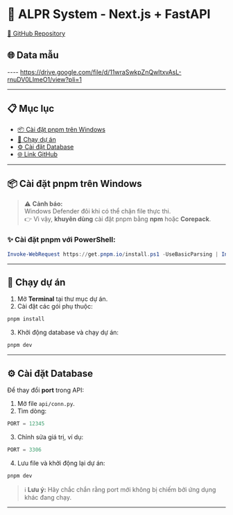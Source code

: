 
# 🚗 ALPR System - Next.js + FastAPI

[🔗 GitHub Repository](https://github.com/fukudck/alpr-nextjs-fastapi)
## 🌐 Data mẫu

---- https://drive.google.com/file/d/11wraSwkpZnQwItxvAsL-rnuDV0LImeO1/view?pli=1

---

## 📋 Mục lục

- [📦 Cài đặt pnpm trên Windows](#-cài-đặt-pnpm-trên-windows)
- [🚀 Chạy dự án](#-chạy-dự-án)
- [⚙️ Cài đặt Database](#️-cài-đặt-database)
- [🌐 Link GitHub](#-link-github)

---

## 📦 Cài đặt pnpm trên Windows

> ⚠️ **Cảnh báo:**  
> Windows Defender đôi khi có thể chặn file thực thi.  
> 👉 Vì vậy, **khuyên dùng** cài đặt pnpm bằng **npm** hoặc **Corepack**.

### ✨ Cài đặt pnpm với PowerShell:

```powershell
Invoke-WebRequest https://get.pnpm.io/install.ps1 -UseBasicParsing | Invoke-Expression
```

---

## 🚀 Chạy dự án

1. Mở **Terminal** tại thư mục dự án.
2. Cài đặt các gói phụ thuộc:

```bash
pnpm install
```

3. Khởi động database và chạy dự án:

```bash
pnpm dev
```


---

## ⚙️ Cài đặt Database

Để thay đổi **port** trong API:

1. Mở file `api/conn.py`.
2. Tìm dòng:

```python
PORT = 12345
```

3. Chỉnh sửa giá trị, ví dụ:

```python
PORT = 3306
```

4. Lưu file và khởi động lại dự án:

```bash
pnpm dev
```

> ℹ️ **Lưu ý:** Hãy chắc chắn rằng port mới không bị chiếm bởi ứng dụng khác đang chạy.

---

